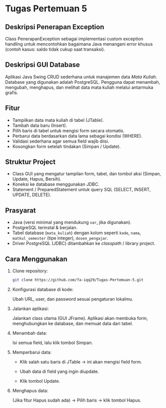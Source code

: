 # Tugas Pertemuan 5

## Deskripsi Penerapan Exception
Class PenerapanException sebagai implementasi custom exception handling untuk mencontohkan bagaimana Java menangani error khusus (contoh kasus: saldo tidak cukup saat transaksi).

## Deskripsi GUI Database
Aplikasi Java Swing CRUD sederhana untuk manajemen data *Mata Kuliah*. Database yang digunakan adalah PostgreSQL. Pengguna dapat menambah, mengubah, menghapus, dan melihat data mata kuliah melalui antarmuka grafis.

## Fitur  
- Tampilkan data mata kuliah di tabel (JTable).  
- Tambah data baru (Insert).  
- Pilih baris di tabel untuk mengisi form secara otomatis.  
- Perbarui data berdasarkan data lama sebagai kondisi (WHERE).  
- Validasi sederhana agar semua field wajib diisi.  
- Kosongkan form setelah tindakan (Simpan / Update).

## Struktur Project  
- Class GUI yang mengatur tampilan form, tabel, dan tombol aksi (Simpan, Update, Hapus, Bersih).  
- Koneksi ke database menggunakan JDBC.  
- Statement / PreparedStatement untuk query SQL (SELECT, INSERT, UPDATE, DELETE).  

## Prasyarat  
- Java (versi minimal yang mendukung `var`, jika digunakan).  
- PostgreSQL terinstal & berjalan.  
- Tabel database (`mata_kuliah`) dengan kolom seperti `kode`, `nama`, `matkul_semester` (tipe integer), `dosen_pengajar`.  
- Driver PostgreSQL (JDBC) ditambahkan ke _classpath_ / library project.  

## Cara Menggunakan  

1. Clone repository:
   ```bash
   git clone https://github.com/fa-iqq29/Tugas-Pertemuan-5.git

2. Konfigurasi database di kode:

   Ubah URL, user, dan password sesuai pengaturan lokalmu.
   
3. Jalankan aplikasi:

   Jalankan class utama (GUI JFrame). Aplikasi akan membuka form, menghubungkan ke database, dan memuat data dari tabel.

4. Menambah data:

   Isi semua field, lalu klik tombol Simpan.

5. Memperbarui data:

   - Klik salah satu baris di JTable → ini akan mengisi field form.

   - Ubah data di field yang ingin diupdate.

   - Klik tombol Update.

6. Menghapus data:
   
   (Jika fitur Hapus sudah ada) → Pilih baris → klik tombol Hapus.
